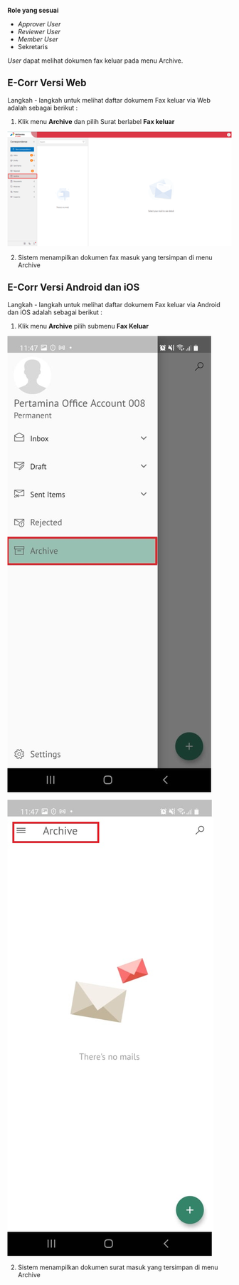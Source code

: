 **Role yang sesuai**

- *Approver User*
- *Reviewer User*
- *Member User*
- Sekretaris

*User* dapat melihat dokumen fax keluar pada menu Archive.

## **E-Corr Versi Web**

Langkah - langkah untuk melihat daftar dokumem Fax keluar via Web adalah sebagai berikut :

1. Klik menu **Archive** dan pilih Surat berlabel **Fax keluar**

![gambar](Archive/AR_Web/AR1.png)

 2. Sistem menampilkan dokumen fax masuk yang tersimpan di menu Archive


## **E-Corr Versi Android dan iOS**

Langkah - langkah untuk melihat daftar dokumem Fax keluar via Android dan iOS adalah sebagai berikut :

1. Klik menu **Archive** pilih submenu **Fax Keluar**
   
![gambar](Archive/AR_Android/FK/02A01.jpg) 

![gambar](Archive/AR_Android/FK/02A02.jpg)

2. Sistem menampilkan dokumen surat masuk yang tersimpan di menu Archive
